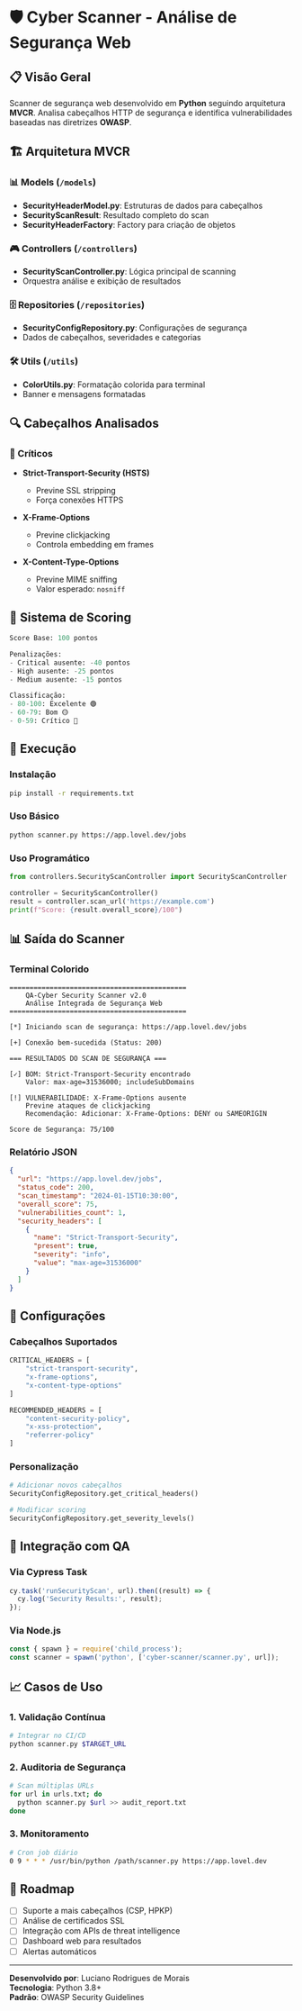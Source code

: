 # 🛡️ Cyber Scanner - Análise de Segurança Web

## 📋 Visão Geral

Scanner de segurança web desenvolvido em **Python** seguindo arquitetura **MVCR**. Analisa cabeçalhos HTTP de segurança e identifica vulnerabilidades baseadas nas diretrizes **OWASP**.

## 🏗️ Arquitetura MVCR

### 📊 Models (`/models`)
- **SecurityHeaderModel.py**: Estruturas de dados para cabeçalhos
- **SecurityScanResult**: Resultado completo do scan
- **SecurityHeaderFactory**: Factory para criação de objetos

### 🎮 Controllers (`/controllers`)
- **SecurityScanController.py**: Lógica principal de scanning
- Orquestra análise e exibição de resultados

### 🗄️ Repositories (`/repositories`)
- **SecurityConfigRepository.py**: Configurações de segurança
- Dados de cabeçalhos, severidades e categorias

### 🛠️ Utils (`/utils`)
- **ColorUtils.py**: Formatação colorida para terminal
- Banner e mensagens formatadas

## 🔍 Cabeçalhos Analisados

### 🚨 Críticos
- **Strict-Transport-Security (HSTS)**
  - Previne SSL stripping
  - Força conexões HTTPS

- **X-Frame-Options**
  - Previne clickjacking
  - Controla embedding em frames

- **X-Content-Type-Options**
  - Previne MIME sniffing
  - Valor esperado: `nosniff`

## 🎯 Sistema de Scoring

```python
Score Base: 100 pontos

Penalizações:
- Critical ausente: -40 pontos
- High ausente: -25 pontos  
- Medium ausente: -15 pontos

Classificação:
- 80-100: Excelente 🟢
- 60-79: Bom 🟡
- 0-59: Crítico 🔴
```

## 🚀 Execução

### Instalação
```bash
pip install -r requirements.txt
```

### Uso Básico
```bash
python scanner.py https://app.lovel.dev/jobs
```

### Uso Programático
```python
from controllers.SecurityScanController import SecurityScanController

controller = SecurityScanController()
result = controller.scan_url('https://example.com')
print(f"Score: {result.overall_score}/100")
```

## 📊 Saída do Scanner

### Terminal Colorido
```
============================================
    QA-Cyber Security Scanner v2.0
    Análise Integrada de Segurança Web
============================================

[*] Iniciando scan de segurança: https://app.lovel.dev/jobs

[+] Conexão bem-sucedida (Status: 200)

=== RESULTADOS DO SCAN DE SEGURANÇA ===

[✓] BOM: Strict-Transport-Security encontrado
    Valor: max-age=31536000; includeSubDomains

[!] VULNERABILIDADE: X-Frame-Options ausente
    Previne ataques de clickjacking
    Recomendação: Adicionar: X-Frame-Options: DENY ou SAMEORIGIN

Score de Segurança: 75/100
```

### Relatório JSON
```json
{
  "url": "https://app.lovel.dev/jobs",
  "status_code": 200,
  "scan_timestamp": "2024-01-15T10:30:00",
  "overall_score": 75,
  "vulnerabilities_count": 1,
  "security_headers": [
    {
      "name": "Strict-Transport-Security",
      "present": true,
      "severity": "info",
      "value": "max-age=31536000"
    }
  ]
}
```

## 🔧 Configurações

### Cabeçalhos Suportados
```python
CRITICAL_HEADERS = [
    "strict-transport-security",
    "x-frame-options", 
    "x-content-type-options"
]

RECOMMENDED_HEADERS = [
    "content-security-policy",
    "x-xss-protection",
    "referrer-policy"
]
```

### Personalização
```python
# Adicionar novos cabeçalhos
SecurityConfigRepository.get_critical_headers()

# Modificar scoring
SecurityConfigRepository.get_severity_levels()
```

## 🔗 Integração com QA

### Via Cypress Task
```javascript
cy.task('runSecurityScan', url).then((result) => {
  cy.log('Security Results:', result);
});
```

### Via Node.js
```javascript
const { spawn } = require('child_process');
const scanner = spawn('python', ['cyber-scanner/scanner.py', url]);
```

## 📈 Casos de Uso

### 1. Validação Contínua
```bash
# Integrar no CI/CD
python scanner.py $TARGET_URL
```

### 2. Auditoria de Segurança
```bash
# Scan múltiplas URLs
for url in urls.txt; do
  python scanner.py $url >> audit_report.txt
done
```

### 3. Monitoramento
```bash
# Cron job diário
0 9 * * * /usr/bin/python /path/scanner.py https://app.lovel.dev
```

## 🎯 Roadmap

- [ ] Suporte a mais cabeçalhos (CSP, HPKP)
- [ ] Análise de certificados SSL
- [ ] Integração com APIs de threat intelligence
- [ ] Dashboard web para resultados
- [ ] Alertas automáticos

---
**Desenvolvido por**: Luciano Rodrigues de Morais  
**Tecnologia**: Python 3.8+  
**Padrão**: OWASP Security Guidelines